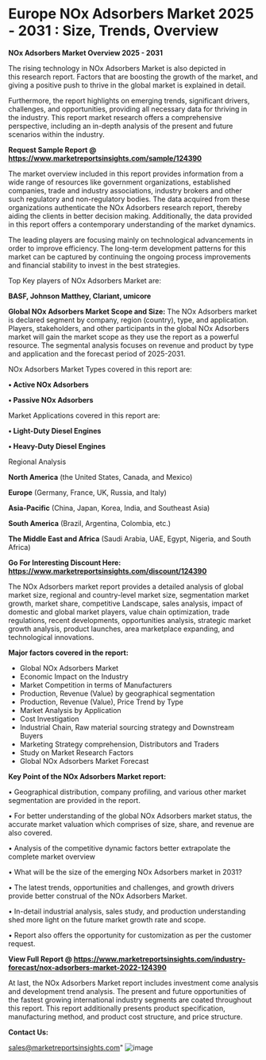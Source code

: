 # Europe NOx Adsorbers Market 2025 - 2031 : Size, Trends, Overview

<Strong> NOx Adsorbers Market Overview 2025 - 2031</strong>

The rising technology in NOx Adsorbers Market is also depicted in this research report. Factors that are boosting the growth of the market, and giving a positive push to thrive in the global market is explained in detail.

Furthermore, the report highlights on emerging trends, significant drivers, challenges, and opportunities, providing all necessary data for thriving in the industry. This report market research offers a comprehensive perspective, including an in-depth analysis of the present and future scenarios within the industry.

<strong>Request Sample Report @ <a href=https://www.marketreportsinsights.com/sample/124390>https://www.marketreportsinsights.com/sample/124390</a></strong>

The market overview included in this report provides information from a wide range of resources like government organizations, established companies, trade and industry associations, industry brokers and other such regulatory and non-regulatory bodies. The data acquired from these organizations authenticate the NOx Adsorbers research report, thereby aiding the clients in better decision making. Additionally, the data provided in this report offers a contemporary understanding of the market dynamics.

The leading players are focusing mainly on technological advancements in order to improve efficiency. The long-term development patterns for this market can be captured by continuing the ongoing process improvements and financial stability to invest in the best strategies.

Top Key players of NOx Adsorbers Market are:

<strong>BASF, Johnson Matthey, Clariant, umicore</strong>

<strong><b>Global NOx Adsorbers Market Scope and Size:</b></strong>
The NOx Adsorbers market is declared segment by company, region (country), type, and application. Players, stakeholders, and other participants in the global NOx Adsorbers market will gain the market scope as they use the report as a powerful resource. The segmental analysis focuses on revenue and product by type and application and the forecast period of 2025-2031.

NOx Adsorbers Market Types covered in this report are:

<strong>• Active NOx Adsorbers

• Passive NOx Adsorbers</strong>

Market Applications covered in this report are:

<strong>• Light-Duty Diesel Engines

• Heavy-Duty Diesel Engines</strong> 

Regional Analysis

<strong>North America</strong> (the United States, Canada, and Mexico)

<strong>Europe</strong> (Germany, France, UK, Russia, and Italy)

<strong>Asia-Pacific</strong> (China, Japan, Korea, India, and Southeast Asia)

<strong>South America</strong> (Brazil, Argentina, Colombia, etc.)

<strong>The Middle East and Africa</strong> (Saudi Arabia, UAE, Egypt, Nigeria, and South Africa)

<strong>Go For Interesting Discount Here: <a href=https://www.marketreportsinsights.com/discount/124390>https://www.marketreportsinsights.com/discount/124390</a></strong>

The NOx Adsorbers market report provides a detailed analysis of global market size, regional and country-level market size, segmentation market growth, market share, competitive Landscape, sales analysis, impact of domestic and global market players, value chain optimization, trade regulations, recent developments, opportunities analysis, strategic market growth analysis, product launches, area marketplace expanding, and technological innovations.

<strong><b>Major factors covered in the report:</b></strong>
<ul>
  <li>Global NOx Adsorbers Market </li>
  <li>Economic Impact on the Industry</li>
  <li>Market Competition in terms of Manufacturers</li>
  <li>Production, Revenue (Value) by geographical segmentation</li>
  <li>Production, Revenue (Value), Price Trend by Type</li>
  <li>Market Analysis by Application</li>
  <li>Cost Investigation</li>
  <li>Industrial Chain, Raw material sourcing strategy and Downstream Buyers</li>
  <li>Marketing Strategy comprehension, Distributors and Traders</li>
  <li>Study on Market Research Factors</li>
  <li>Global NOx Adsorbers Market Forecast</li>
</ul>

<strong><b>Key Point of the NOx Adsorbers Market report:</b></strong>

• Geographical distribution, company profiling, and various other market segmentation are provided in the report.

• For better understanding of the global NOx Adsorbers market status, the accurate market valuation which comprises of size, share, and revenue are also covered.

• Analysis of the competitive dynamic factors better extrapolate the complete market overview

• What will be the size of the emerging NOx Adsorbers market in 2031?

• The latest trends, opportunities and challenges, and growth drivers provide better construal of the NOx Adsorbers Market.

• In-detail industrial analysis, sales study, and production understanding shed more light on the future market growth rate and scope.

• Report also offers the opportunity for customization as per the customer request.

<strong><b>View Full Report @ <a href=https://www.marketreportsinsights.com/industry-forecast/nox-adsorbers-market-2022-124390>https://www.marketreportsinsights.com/industry-forecast/nox-adsorbers-market-2022-124390</a></b></strong>


At last, the NOx Adsorbers Market report includes investment come analysis and development trend analysis. The present and future opportunities of the fastest growing international industry segments are coated throughout this report. This report additionally presents product specification, manufacturing method, and product cost structure, and price structure.

<strong>Contact Us:</strong>

sales@marketreportsinsights.com"
![image](https://github.com/user-attachments/assets/887ae37d-c7fb-4c72-a9d9-5ad627133c05)
